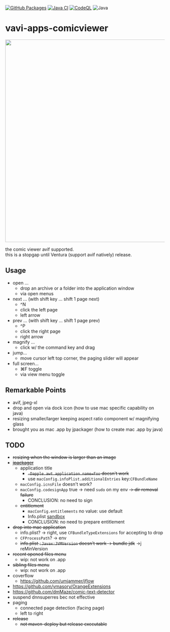 [![GitHub Packages](https://github.com/umjammer/vavi-apps-comicviewer/actions/workflows/maven-publish.yml/badge.svg)](https://github.com/umjammer/vavi-apps-comicviewer/actions/workflows/maven-publish.yml)
[![Java CI](https://github.com/umjammer/vavi-apps-comicviewer/actions/workflows/maven.yml/badge.svg)](https://github.com/umjammer/vavi-apps-comicviewer/actions/workflows/maven.yml)
[![CodeQL](https://github.com/umjammer/vavi-apps-comicviewer/actions/workflows/codeql-analysis.yml/badge.svg)](https://github.com/umjammer/vavi-apps-comicviewer/actions/workflows/codeql-analysis.yml)
![Java](https://img.shields.io/badge/Java-17-b07219)

# vavi-apps-comicviewer

<a href="https://brandmark.io/"><image src="https://repository-images.githubusercontent.com/534397011/27e695b5-6224-4edd-8fb8-d8dbf8bd14b8" width="640"/></a>

the comic viewer avif supported.<br/>
this is a stopgap until Ventura (support avif natively) release.

## Usage

 * open ...
   * drop an archive or a folder into the application window
   * via open menus
 * next ... (with shift key ... shift 1 page next)
   * ^N
   * click the left page
   * left arrow
 * prev ... (with shift key ... shift 1 page prev)
   * ^P
   * click the right page
   * right arrow
 * magnify ...
   * click w/ the command key and drag
 * jump...
   * move cursor left top corner, the paging slider will appear
 * full screen...
   * ⌘F toggle
   * via view menu toggle

## Remarkable Points

 * avif, jpeg-xl
 * drop and open via dock icon (how to use mac specific capability on java)
 * resizing smaller/larger keeping aspect ratio component w/ magnifying glass
 * brought you as mac .app by jpackager (how to create mac .app by java)

## TODO

 * ~~resizing when the window is larger than an image~~
 * ~~[jpackager](https://github.com/fvarrui/JavaPackager)~~
   * application title
     * ~~`-Dapple.awt.application.name=Foo` doesn't work~~
     * use `macConfig.infoPlist.additionalEntries` key:`CFBundleName`
   * `macConfig.icnsFile` doesn't work?
   * `macConfig.codesignApp` true -> need `sudo` on my env ~~-> dir removal failure~~
     * CONCLUSION: no need to sign
   * ~~entitlement~~ 
     * `macConfig.entitlements` no value: use default
     * Info.plist [sandbox](https://developer.apple.com/library/archive/documentation/Miscellaneous/Reference/EntitlementKeyReference/Chapters/EnablingAppSandbox.html)
     * CONCLUSION: no need to prepare entitlement
 * ~~drop into mac application~~
   * info.plist? -> right, use `CFBundleTypeExtensions` for accepting to drop
   * `CFProcessPath`? -> env
   * ~~info.plist `:Javax:JVMVersion` doesn't work -> bundle jdk~~ ->j reMinVersion
 * ~~recent opened files menu~~
   * wip: not work on .app
 * ~~sibling files menu~~
   * wip: not work on .app
 * coverflow
   * https://github.com/umjammer/jflow 
 * https://github.com/ymasory/OrangeExtensions
 * https://github.com/dmMaze/comic-text-detector
 * suspend dnnsuperres bec not effective
 * paging
   * connected page detection (facing page)
   * left to right
 * ~~release~~
   * ~~not maven-deploy but release executable~~ 